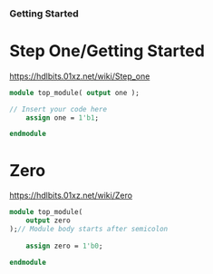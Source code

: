 ### Getting Started

# Step One/Getting Started
https://hdlbits.01xz.net/wiki/Step_one

```systemverilog
module top_module( output one );

// Insert your code here
    assign one = 1'b1;

endmodule
```

# Zero
https://hdlbits.01xz.net/wiki/Zero

```systemverilog
module top_module(
    output zero
);// Module body starts after semicolon
    
    assign zero = 1'b0;

endmodule
```
